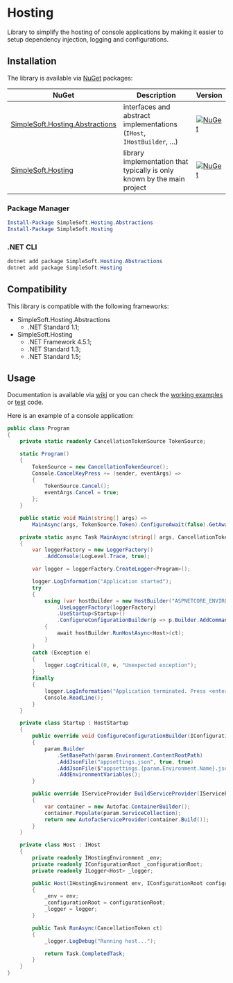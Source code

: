 # Hosting
Library to simplify the hosting of console applications by making it easier to setup dependency injection, logging and configurations.

## Installation
The library is available via [NuGet](https://www.nuget.org/packages?q=SimpleSoft.Hosting) packages:

| NuGet | Description | Version |
| --- | --- | --- |
| [SimpleSoft.Hosting.Abstractions](https://www.nuget.org/packages/simplesoft.hosting.abstractions) | interfaces and abstract implementations (`IHost`, `IHostBuilder`, ...) | [![NuGet](https://img.shields.io/nuget/vpre/simplesoft.hosting.abstractions.svg)](https://www.nuget.org/packages/simplesoft.hosting.abstractions) |
| [SimpleSoft.Hosting](https://www.nuget.org/packages/simplesoft.hosting) | library implementation that typically is only known by the main project | [![NuGet](https://img.shields.io/nuget/vpre/simplesoft.hosting.svg)](https://www.nuget.org/packages/simplesoft.hosting) |

### Package Manager
```powershell
Install-Package SimpleSoft.Hosting.Abstractions
Install-Package SimpleSoft.Hosting
```

### .NET CLI
```powershell
dotnet add package SimpleSoft.Hosting.Abstractions
dotnet add package SimpleSoft.Hosting
```
## Compatibility
This library is compatible with the following frameworks:

* SimpleSoft.Hosting.Abstractions
  * .NET Standard 1.1;
* SimpleSoft.Hosting
  * .NET Framework 4.5.1;
  * .NET Standard 1.3;
  * .NET Standard 1.5;

## Usage
Documentation is available via [wiki](https://github.com/simplesoft-pt/Hosting/wiki) or you can check the [working examples](https://github.com/simplesoft-pt/Hosting/tree/master/SimpleSoft.Hosting/SimpleSoft.Hosting.Example) or [test](https://github.com/simplesoft-pt/Hosting/tree/master/test) code.

Here is an example of a console application:
```csharp
public class Program
{
    private static readonly CancellationTokenSource TokenSource;

    static Program()
    {
        TokenSource = new CancellationTokenSource();
        Console.CancelKeyPress += (sender, eventArgs) =>
        {
            TokenSource.Cancel();
            eventArgs.Cancel = true;
        };
    }

    public static void Main(string[] args) =>
        MainAsync(args, TokenSource.Token).ConfigureAwait(false).GetAwaiter().GetResult();

    private static async Task MainAsync(string[] args, CancellationToken ct)
    {
        var loggerFactory = new LoggerFactory()
            .AddConsole(LogLevel.Trace, true);

        var logger = loggerFactory.CreateLogger<Program>();

        logger.LogInformation("Application started");
        try
        {
            using (var hostBuilder = new HostBuilder("ASPNETCORE_ENVIRONMENT")
                .UseLoggerFactory(loggerFactory)
                .UseStartup<Startup>()
                .ConfigureConfigurationBuilder(p => p.Builder.AddCommandLine(args)))
            {
                await hostBuilder.RunHostAsync<Host>(ct);
            }
        }
        catch (Exception e)
        {
            logger.LogCritical(0, e, "Unexpected exception");
        }
        finally
        {
            logger.LogInformation("Application terminated. Press <enter> to exit...");
            Console.ReadLine();
        }
    }

    private class Startup : HostStartup
    {
        public override void ConfigureConfigurationBuilder(IConfigurationBuilderParam param)
        {
            param.Builder
                .SetBasePath(param.Environment.ContentRootPath)
                .AddJsonFile("appsettings.json", true, true)
                .AddJsonFile($"appsettings.{param.Environment.Name}.json", true, true)
                .AddEnvironmentVariables();
        }

        public override IServiceProvider BuildServiceProvider(IServiceProviderBuilderParam param)
        {
            var container = new Autofac.ContainerBuilder();
            container.Populate(param.ServiceCollection);
            return new AutofacServiceProvider(container.Build());
        }
    }

    private class Host : IHost
    {
        private readonly IHostingEnvironment _env;
        private readonly IConfigurationRoot _configurationRoot;
        private readonly ILogger<Host> _logger;

        public Host(IHostingEnvironment env, IConfigurationRoot configurationRoot, ILogger<Host> logger)
        {
            _env = env;
            _configurationRoot = configurationRoot;
            _logger = logger;
        }

        public Task RunAsync(CancellationToken ct)
        {
            _logger.LogDebug("Running host...");

            return Task.CompletedTask;
        }
    }
}
```
